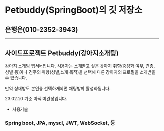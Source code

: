 # Petbuddy(SpringBoot)의 깃 저장소
## 은행운(010-2352-3943)

----
사이드프로젝트 Petbuddy(강아지소개팅)
----

강아지 소개팅 앱서버입니다.
사용자는 소개받고 싶은 강아지 취향(중성화 여부, 견종, 성별 등)이나 견주의 취향(성별,소개 목적)을 선택해 다른 강아자의 프로필을 소개받을 수 있습니다.

만약 상대방도 본인을 선택하게되면 채팅방이 활성화됩니다.

23.02.20 기준 아직 미완성입니다.



- 사용기술
### Spring boot, JPA, mysql, JWT, WebSocket, 등
